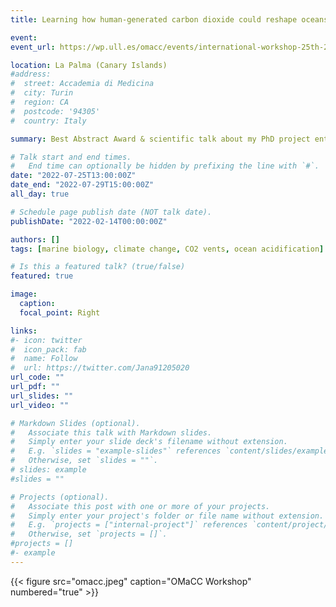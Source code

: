 ```yaml
---
title: Learning how human-generated carbon dioxide could reshape oceans - lessons from volcanic CO2 vents (International Workshop)

event: 
event_url: https://wp.ull.es/omacc/events/international-workshop-25th-29th-of-july-2022-la-palma-island-canary-islands/ 

location: La Palma (Canary Islands)
#address:
#  street: Accademia di Medicina
#  city: Turin
#  region: CA
#  postcode: '94305'
#  country: Italy

summary: Best Abstract Award & scientific talk about my PhD project entitled “Adaptive Traits in HMA versus LMA sponge holobionts under Ocean Acidification”. The workshop took place at the Observatorio Marino de Cambio Climático – Punta de Fuencaliente (OMaCC; La Palma, Canary Islands) and aimed at discussing best practices of environmental characterization in natural CO2 vents and included dives to recently discovered vent sites.

# Talk start and end times.
#   End time can optionally be hidden by prefixing the line with `#`.
date: "2022-07-25T13:00:00Z"
date_end: "2022-07-29T15:00:00Z"
all_day: true

# Schedule page publish date (NOT talk date).
publishDate: "2022-02-14T00:00:00Z"

authors: []
tags: [marine biology, climate change, CO2 vents, ocean acidification]

# Is this a featured talk? (true/false)
featured: true

image:
  caption:
  focal_point: Right

links:
#- icon: twitter
#  icon_pack: fab
#  name: Follow
#  url: https://twitter.com/Jana91205020
url_code: ""
url_pdf: ""
url_slides: ""
url_video: ""

# Markdown Slides (optional).
#   Associate this talk with Markdown slides.
#   Simply enter your slide deck's filename without extension.
#   E.g. `slides = "example-slides"` references `content/slides/example-slides.md`.
#   Otherwise, set `slides = ""`.
# slides: example
#slides = ""

# Projects (optional).
#   Associate this post with one or more of your projects.
#   Simply enter your project's folder or file name without extension.
#   E.g. `projects = ["internal-project"]` references `content/project/deep-learning/index.md`.
#   Otherwise, set `projects = []`.
#projects = []
#- example
---
```


{{< figure src="omacc.jpeg" caption="OMaCC Workshop" numbered="true" >}}